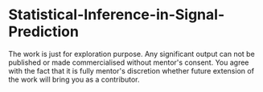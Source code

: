 # Statistical-Inference-in-Signal-Prediction

The work is just for exploration purpose. Any significant output can not be published or made commercialised without mentor's consent. You agree with the fact that it is fully mentor's discretion whether future extension of the work will bring you as a contributor.
